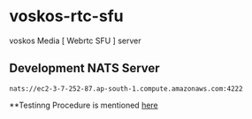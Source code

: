 # voskos-rtc-sfu
voskos Media [ Webrtc SFU ] server

## Development NATS Server 

`nats://ec2-3-7-252-87.ap-south-1.compute.amazonaws.com:4222`

**Testinng Procedure is mentioned [here](https://github.com/voskos/voskos-testing-client/blob/main/README.md)
